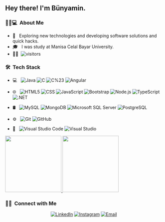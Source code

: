 
<h2> Hey there! I'm Bünyamin.</h2>

<h3> 👨🏻💻 &nbsp;About Me </h3>

- 🤔 &nbsp; Exploring new technologies and developing software solutions and quick hacks.
- 🎓 &nbsp; I was study at Manisa Celal Bayar University.
-  👨‍💻 &nbsp;![visitors](https://visitor-badge.glitch.me/badge?page_id=BunyaminKucuk.BunyaminKucuk)

<h3> 🛠 &nbsp;Tech Stack</h3>

- 💻 &nbsp;
  ![Java](https://img.shields.io/badge/-Java-333333?style=flat&logo=Java&logoColor=007396)
  ![C](https://img.shields.io/badge/-C-333333?style=flat&logo=C%2B%2B&logoColor=00599C)
  ![C%23](https://img.shields.io/badge/C%23-333333?style=flat&logo=C%2B%2B&logoColor=660099)
  ![Angular](https://img.shields.io/badge/-Angular-333333?style=flat&logo=Angular&logoColor=DD0031)
 - 🌐 &nbsp;
  ![HTML5](https://img.shields.io/badge/-HTML5-333333?style=flat&logo=HTML5)
  ![CSS](https://img.shields.io/badge/-CSS-333333?style=flat&logo=CSS3&logoColor=1572B6)
  ![JavaScript](https://img.shields.io/badge/-JavaScript-333333?style=flat&logo=javascript)
  ![Bootstrap](https://img.shields.io/badge/-Bootstrap-333333?style=flat&logo=bootstrap&logoColor=563D7C)
  ![Node.js](https://img.shields.io/badge/-Node.js-333333?style=flat&logo=node.js) 
  ![TypeScript](https://img.shields.io/badge/-TypeScript-333333?style=flat&logo=TypeScript)
  ![.NET](https://img.shields.io/badge/-.NET%20Core-333333?style=flat&logo=.NET&logoColor=0094F5)
- 🛢 &nbsp;
  ![MySQL](https://img.shields.io/badge/-MySQL-333333?style=flat&logo=mysql)
  ![MongoDB](https://img.shields.io/badge/-MongoDB-333333?style=flat&logo=mongodb)
  ![Microsoft SQL Server](https://img.shields.io/badge/-Microsoft%20SQL%20Server-333333?style=flat&logo=Microsoft%20SQL%20Server&logoColor=CC2927)
  ![PostgreSQL](https://img.shields.io/badge/-PostgreSQL-333333?style=flat&logo=PostgreSQL&logoColor=336791)

- ⚙️ &nbsp;
  ![Git](https://img.shields.io/badge/-Git-333333?style=flat&logo=git)
  ![GitHub](https://img.shields.io/badge/-GitHub-333333?style=flat&logo=github)
- 🔧 &nbsp;
  ![Visual Studio Code](https://img.shields.io/badge/-Visual%20Studio%20Code-333333?style=flat&logo=visual-studio-code&logoColor=007ACC)
  ![Visual Studio](https://img.shields.io/badge/-Visual%20Studio-333333?style=flat&logo=Visual%20Studio&logoColor=%235C2D91)


<a href="https://github.com/BunyaminKucuk">
  <img height="180em" src="https://github-readme-stats.vercel.app/api?username=BunyaminKucuk&theme=tokyonight&show_icons=true" />
  <img height="180em" src="https://github-readme-stats.vercel.app/api/top-langs/?username=BunyaminKucuk&theme=tokyonight&layout=compact" />
</a>
<br/>

<h3> 🤝🏻 &nbsp;Connect with Me </h3>
<p align="center"
<a ></a>
<a href="https://www.linkedin.com/in/bünyaminkücük/"><img alt="LinkedIn" src="https://img.shields.io/badge/LinkedIn-Bünyamin%20Küçük%20-blue?style=flat-square&logo=linkedin"></a>
<a href="https://www.instagram.com/bunyamin.kcuk/"><img alt="Instagram" src="https://img.shields.io/badge/Instagram-bunyamin.kcuk-blue?style=flat-square&logo=instagram"></a>
<a href="mailto:bunyaminkcuk@gmail.com"><img alt="Email" src="https://img.shields.io/badge/Email-bunyaminkcuk@gmail.com-blue?style=flat-square&logo=gmail"></a>
</p>
